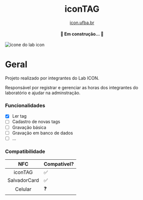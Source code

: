 <h1 align="center">iconTAG</h1>
<p align='center'>
  <a href='https://icon.ufba.br'>icon.ufba.br</a>
</p>

<h4 align="center"> 
	🚧  Em construção...  🚧
</h4>

![ícone do lab icon](https://lh3.googleusercontent.com/u/0/drive-viewer/AFGJ81o4rrHWEVCUmdPUOixbYYfRBtw_eM-vzhcLxoyb1imf_1twUPhaAQX2qf-HBbzJWl9Bgh2xGw_VH-ipwzNHZBRQpAFF=w1920-h912)

<h1>Geral</h1>
<p>Projeto realizado por integrantes do Lab ICON.</p>
<p>Responsável por registrar e gerenciar as horas dos integrantes do laboratório e ajudar na adminstração.</p>

### Funcionalidades

- [x] Ler tag
- [ ] Cadastro de novas tags
- [ ] Gravação básica
- [ ] Gravação em banco de dados
- [ ] ...

### Compatibilidade

NFC | Compatível?
:---:| ---
iconTAG| ✅
SalvadorCard| ✅
Celular| ❓

